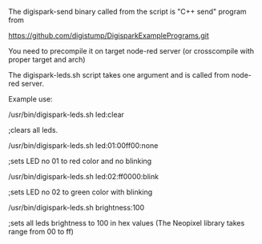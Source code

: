 The digispark-send binary called from the script is "C++ send" program from 

https://github.com/digistump/DigisparkExamplePrograms.git

You need to precompile it on target node-red server (or crosscompile with proper target and arch)

The digispark-leds.sh script takes one argument and is called from node-red server.


Example use:



/usr/bin/digispark-leds.sh led:clear

;clears all leds.



/usr/bin/digispark-leds.sh led:01:00ff00:none

;sets LED no 01 to red color and no blinking



/usr/bin/digispark-leds.sh led:02:ff0000:blink

;sets LED no 02 to green color with blinking



/usr/bin/digispark-leds.sh brightness:100

;sets all leds brightness to 100 in hex values (The Neopixel library takes range from 00 to ff)

